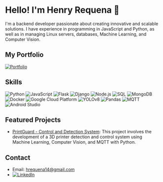 # Hello! I'm Henry Requena 👋

I'm a backend developer passionate about creating innovative and scalable solutions. I have experience in programming in JavaScript and Python, as well as in managing Linux servers, databases, Machine Learning, and Computer Vision.

## My Portfolio

[![Portfolio](https://img.shields.io/badge/My%20Portfolio-Download%20PDF-blue?style=for-the-badge&logo=adobe-acrobat-reader)](Henry%20Requena%20-%20Resume%202024.pdf)

## Skills

![Python](https://img.shields.io/badge/-Python-3776AB?style=flat-square&logo=python&logoColor=white) ![JavaScript](https://img.shields.io/badge/-JavaScript-F7DF1E?style=flat-square&logo=javascript&logoColor=black) ![Flask](https://img.shields.io/badge/-Flask-000000?style=flat-square&logo=flask&logoColor=white) ![Django](https://img.shields.io/badge/-Django-092E20?style=flat-square&logo=django&logoColor=white) ![Node.js](https://img.shields.io/badge/-Node.js-339933?style=flat-square&logo=node.js&logoColor=white) ![SQL](https://img.shields.io/badge/-SQL-4479A1?style=flat-square&logo=postgresql&logoColor=white) ![MongoDB](https://img.shields.io/badge/-MongoDB-47A248?style=flat-square&logo=mongodb&logoColor=white) ![Docker](https://img.shields.io/badge/-Docker-2496ED?style=flat-square&logo=docker&logoColor=white) ![Google Cloud Platform](https://img.shields.io/badge/-Google%20Cloud%20Platform-4285F4?style=flat-square&logo=google-cloud&logoColor=white) ![YOLOv8](https://img.shields.io/badge/-YOLOv8-000000?style=flat-square&logo=PyTorch&logoColor=white) ![Pandas](https://img.shields.io/badge/-Pandas-150458?style=flat-square&logo=pandas&logoColor=white) ![MQTT](https://img.shields.io/badge/-MQTT-FF9900?style=flat-square&logo=eclipse-mosquitto&logoColor=white) ![Android Studio](https://img.shields.io/badge/-Android%20Studio-3DDC84?style=flat-square&logo=android-studio&logoColor=white)

## Featured Projects

- [PrintGuard - Control and Detection System](https://github.com/hrbackdev/printguard): This project involves the development of a 3D printer detection and control system using Machine Learning, Computer Vision, and MQTT with Python.

## Contact

- Email: hrequena14@gmail.com
- [![LinkedIn](https://img.shields.io/badge/-LinkedIn-0077B5?style=flat-square&logo=linkedin&logoColor=white)](https://www.linkedin.com/in/inghenryrequena/)
